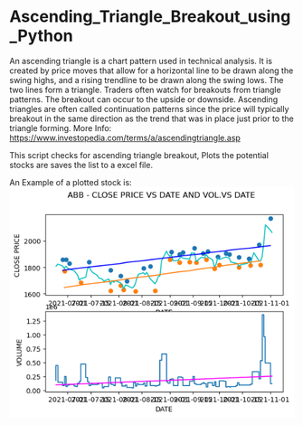 # Ascending_Triangle_Breakout_using_Python

An ascending triangle is a chart pattern used in technical analysis. It is created by price moves that allow for a horizontal line to be drawn along the swing highs, and a rising trendline to be drawn along the swing lows. The two lines form a triangle. Traders often watch for breakouts from triangle patterns. The breakout can occur to the upside or downside. Ascending triangles are often called continuation patterns since the price will typically breakout in the same direction as the trend that was in place just prior to the triangle forming.
More Info: https://www.investopedia.com/terms/a/ascendingtriangle.asp

This script checks for ascending triangle breakout, Plots the potential stocks are saves the list to a excel file.  

An Example of a plotted stock is:
![alt text](https://github.com/pillai-amal/Ascending_Triangle_Breakout_using_Python/blob/main/ABB.png?raw=true "Logo Title Text 1")

